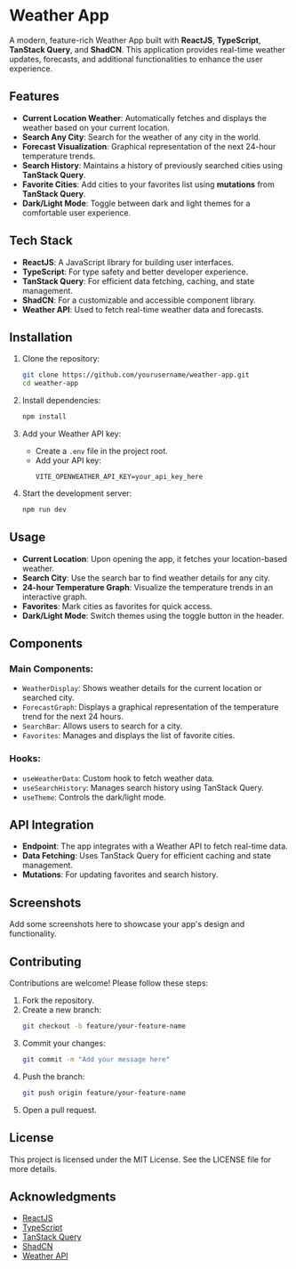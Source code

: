 # Weather App

A modern, feature-rich Weather App built with **ReactJS**, **TypeScript**, **TanStack Query**, and **ShadCN**. This application provides real-time weather updates, forecasts, and additional functionalities to enhance the user experience.

## Features

- **Current Location Weather**: Automatically fetches and displays the weather based on your current location.
- **Search Any City**: Search for the weather of any city in the world.
- **Forecast Visualization**: Graphical representation of the next 24-hour temperature trends.
- **Search History**: Maintains a history of previously searched cities using **TanStack Query**.
- **Favorite Cities**: Add cities to your favorites list using **mutations** from **TanStack Query**.
- **Dark/Light Mode**: Toggle between dark and light themes for a comfortable user experience.

## Tech Stack

- **ReactJS**: A JavaScript library for building user interfaces.
- **TypeScript**: For type safety and better developer experience.
- **TanStack Query**: For efficient data fetching, caching, and state management.
- **ShadCN**: For a customizable and accessible component library.
- **Weather API**: Used to fetch real-time weather data and forecasts.

## Installation

1. Clone the repository:
   ```bash
   git clone https://github.com/yourusername/weather-app.git
   cd weather-app
   ```

2. Install dependencies:
   ```bash
   npm install
   ```

3. Add your Weather API key:
   - Create a `.env` file in the project root.
   - Add your API key:
     ```env
     VITE_OPENWEATHER_API_KEY=your_api_key_here
     ```

4. Start the development server:
   ```bash
   npm run dev
   ```

## Usage

- **Current Location**: Upon opening the app, it fetches your location-based weather.
- **Search City**: Use the search bar to find weather details for any city.
- **24-hour Temperature Graph**: Visualize the temperature trends in an interactive graph.
- **Favorites**: Mark cities as favorites for quick access.
- **Dark/Light Mode**: Switch themes using the toggle button in the header.

## Components

### Main Components:

- `WeatherDisplay`: Shows weather details for the current location or searched city.
- `ForecastGraph`: Displays a graphical representation of the temperature trend for the next 24 hours.
- `SearchBar`: Allows users to search for a city.
- `Favorites`: Manages and displays the list of favorite cities.

### Hooks:

- `useWeatherData`: Custom hook to fetch weather data.
- `useSearchHistory`: Manages search history using TanStack Query.
- `useTheme`: Controls the dark/light mode.

## API Integration

- **Endpoint**: The app integrates with a Weather API to fetch real-time data.
- **Data Fetching**: Uses TanStack Query for efficient caching and state management.
- **Mutations**: For updating favorites and search history.

## Screenshots

Add some screenshots here to showcase your app's design and functionality.

## Contributing

Contributions are welcome! Please follow these steps:

1. Fork the repository.
2. Create a new branch:
   ```bash
   git checkout -b feature/your-feature-name
   ```
3. Commit your changes:
   ```bash
   git commit -m "Add your message here"
   ```
4. Push the branch:
   ```bash
   git push origin feature/your-feature-name
   ```
5. Open a pull request.

## License

This project is licensed under the MIT License. See the LICENSE file for more details.

## Acknowledgments

- [ReactJS](https://reactjs.org/)
- [TypeScript](https://www.typescriptlang.org/)
- [TanStack Query](https://tanstack.com/query/latest)
- [ShadCN](https://shadcn.dev/)
- [Weather API](https://www.weatherapi.com/)

